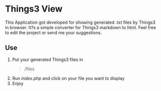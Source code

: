 # Things3 View

This Application got developed for showing generated .txt files by Things3 in browser. It?s a simple converter for Things3 markdown to html. Feel free to edit the project or send me your 
suggestions. 

Use
------------------
1. Put your generated Things3 files in
    > /files
2. Run *index.php* and click on your file you want to display
3. Enjoy
